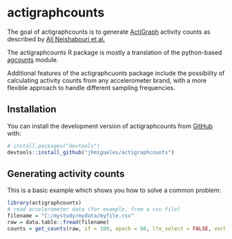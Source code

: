 
# actigraphcounts

<!-- badges: start -->
<!-- badges: end -->

The goal of actigraphcounts is to generate [ActiGraph](https://actigraphcorp.com/)
activity counts as described by [Ali Neishabouri et al.](https://www.researchsquare.com/article/rs-1370418/v1)

The actigraphcounts R package is mostly a translation of the python-based [agcounts](https://github.com/actigraph/agcounts) module.

Additional features of the actigraphcuonts package include the possibility of
calculating activity counts from any accelerometer brand, with a more flexible
approach to handle different sampling frequencies.

## Installation

You can install the development version of actigraphcounts from [GitHub](https://github.com/) with:

``` r
# install.packages("devtools")
devtools::install_github("jhmigueles/actigraphcounts")
```

## Generating activity counts

This is a basic example which shows you how to solve a common problem:

``` r
library(actigraphcounts)
# read accelerometer data (for example, from a csv file)
filename = "C:/mystudy/mydata/myfile.csv"
raw = data.table::fread(filename)
counts = get_counts(raw, sf = 100, epoch = 60, lfe_select = FALSE, verbose = TRUE)
```


